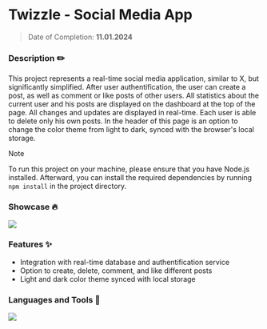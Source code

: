 # Twizzle - Social Media App
> Date of Completion: **11.01.2024**
### Description ✏️
This project represents a real-time social media application, similar to X, but significantly simplified. After user authentification, the user can create a post, as well as comment or like posts of other users. All statistics about the current user and his posts are displayed on the dashboard at the top of the page. All changes and updates are displayed in real-time. Each user is able to delete only his own posts. In the header of this page is an option to change the color theme from light to dark, synced with the browser's local storage.
> [!NOTE]
> To run this project on your machine, please ensure that you have Node.js installed. Afterward, you can install the required dependencies by running `npm install` in the project directory.
### Showcase 🔥
![](https://github.com/radoleon/projects/assets/100576972/f205d641-057b-4b99-84e5-b64241918804)
### Features ✨
- Integration with real-time database and authentification service
- Option to create, delete, comment, and like different posts
- Light and dark color theme synced with local storage
### Languages and Tools 🔧
![](https://skillicons.dev/icons?i=react,mui,firebase,figma)
